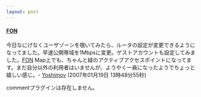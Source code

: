 ```yaml
---
layout: post
---
```

<h4><a href="http://jp.fon.com/">FON</a></h4>
<p>今日なにげなくユーザゾーンを覗いてみたら、ルータの設定が変更できるようになってました。早速公開帯域を1Mbpsに変更。ゲストアカウントも設定してみました。<a href="http://jp.fon.com/">FON</a> Map上でも、ちゃんと緑のアクティブアクセスポイントになってます。まだ自分以外の利用者はいませんが、ようやく一員になったようでちょっと嬉しい感じ。- <a href="/?page=Yoshimov" class="wikipage">Yoshimov</a> (2007年01月19日 13時48分55秒)</p>
<p><span class="error">commentプラグインは存在しません。</span> </p>
